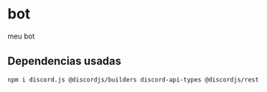 # bot
meu bot

## Dependencias usadas
```
npm i discord.js @discordjs/builders discord-api-types @discordjs/rest
```
